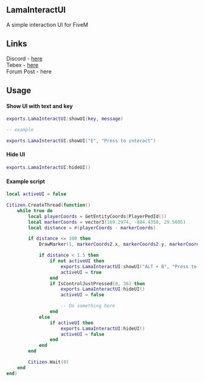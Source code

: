 ## LamaInteractUI
A simple interaction UI for FiveM

## Links
Discord - [here](https://discord.gg/umH2Xx8cFz)<br>
Tebex - [here](https://store.lamadev.shop/)<br>
Forum Post - here

## Usage

#### Show UI with text and key
```lua
exports.LamaInteractUI:showUI(key, message)

-- example

exports.LamaInteractUI:showUI("E", "Press to interact")
```

#### Hide UI
```lua
exports.LamaInteractUI:hideUI()
```

#### Example script
```lua
local activeUI = false

Citizen.CreateThread(function()
    while true do
        local playerCoords = GetEntityCoords(PlayerPedId())
        local markerCoords = vector3(169.2974, -884.4358, 29.5605)
        local distance = #(playerCoords - markerCoords)

        if distance <= 100 then
            DrawMarker(1, markerCoords2.x, markerCoords2.y, markerCoords2.z, 0, 0, 0, 0, 0, 0, 1.5, 1.5, 1.5, 255, 0, 0, 200, 0, 0, 0, 0)

            if distance < 1.5 then
                if not activeUI then
                    exports.LamaInteractUI:showUI("ALT + B", "Press to interact")
                    activeUI = true
                end
                if IsControlJustPressed(0, 38) then
                    exports.LamaInteractUI:hideUI()
                    activeUI = false

                    -- Do something here
                end
            else
                if activeUI then
                    exports.LamaInteractUI:hideUI()
                    activeUI = false
                end
            end
        end

        Citizen.Wait(0)
    end
end)
```
